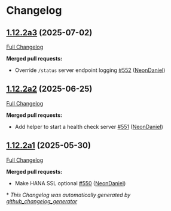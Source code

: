 # Changelog

## [1.12.2a3](https://github.com/NeonGeckoCom/neon-utils/tree/1.12.2a3) (2025-07-02)

[Full Changelog](https://github.com/NeonGeckoCom/neon-utils/compare/1.12.2a2...1.12.2a3)

**Merged pull requests:**

- Override `/status` server endpoint logging [\#552](https://github.com/NeonGeckoCom/neon-utils/pull/552) ([NeonDaniel](https://github.com/NeonDaniel))

## [1.12.2a2](https://github.com/NeonGeckoCom/neon-utils/tree/1.12.2a2) (2025-06-25)

[Full Changelog](https://github.com/NeonGeckoCom/neon-utils/compare/1.12.2a1...1.12.2a2)

**Merged pull requests:**

- Add helper to start a health check server [\#551](https://github.com/NeonGeckoCom/neon-utils/pull/551) ([NeonDaniel](https://github.com/NeonDaniel))

## [1.12.2a1](https://github.com/NeonGeckoCom/neon-utils/tree/1.12.2a1) (2025-05-30)

[Full Changelog](https://github.com/NeonGeckoCom/neon-utils/compare/1.12.1...1.12.2a1)

**Merged pull requests:**

- Make HANA SSL optional [\#550](https://github.com/NeonGeckoCom/neon-utils/pull/550) ([NeonDaniel](https://github.com/NeonDaniel))



\* *This Changelog was automatically generated by [github_changelog_generator](https://github.com/github-changelog-generator/github-changelog-generator)*
